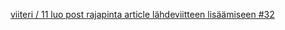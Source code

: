 [viiteri / 11 luo post rajapinta article lähdeviitteen lisäämiseen #32](https://github.com/3nd3r1/ohtu-miniprojekti/pull/32)
